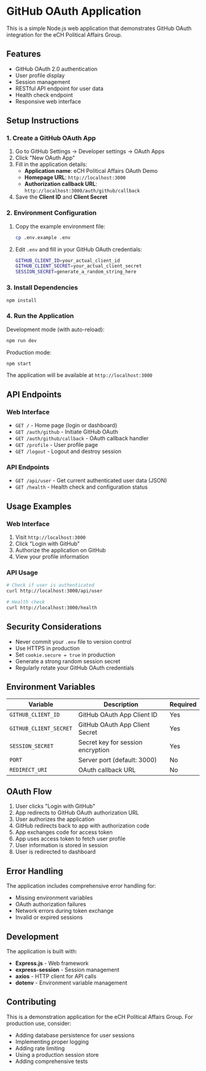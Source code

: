 # GitHub OAuth Application

This is a simple Node.js web application that demonstrates GitHub OAuth integration for the eCH Political Affairs Group.

## Features

- GitHub OAuth 2.0 authentication
- User profile display
- Session management
- RESTful API endpoint for user data
- Health check endpoint
- Responsive web interface

## Setup Instructions

### 1. Create a GitHub OAuth App

1. Go to GitHub Settings → Developer settings → OAuth Apps
2. Click "New OAuth App"
3. Fill in the application details:
   - **Application name**: eCH Political Affairs OAuth Demo
   - **Homepage URL**: `http://localhost:3000`
   - **Authorization callback URL**: `http://localhost:3000/auth/github/callback`
4. Save the **Client ID** and **Client Secret**

### 2. Environment Configuration

1. Copy the example environment file:
   ```bash
   cp .env.example .env
   ```

2. Edit `.env` and fill in your GitHub OAuth credentials:
   ```bash
   GITHUB_CLIENT_ID=your_actual_client_id
   GITHUB_CLIENT_SECRET=your_actual_client_secret
   SESSION_SECRET=generate_a_random_string_here
   ```

### 3. Install Dependencies

```bash
npm install
```

### 4. Run the Application

Development mode (with auto-reload):
```bash
npm run dev
```

Production mode:
```bash
npm start
```

The application will be available at `http://localhost:3000`

## API Endpoints

### Web Interface
- `GET /` - Home page (login or dashboard)
- `GET /auth/github` - Initiate GitHub OAuth
- `GET /auth/github/callback` - OAuth callback handler
- `GET /profile` - User profile page
- `GET /logout` - Logout and destroy session

### API Endpoints
- `GET /api/user` - Get current authenticated user data (JSON)
- `GET /health` - Health check and configuration status

## Usage Examples

### Web Interface
1. Visit `http://localhost:3000`
2. Click "Login with GitHub"
3. Authorize the application on GitHub
4. View your profile information

### API Usage
```bash
# Check if user is authenticated
curl http://localhost:3000/api/user

# Health check
curl http://localhost:3000/health
```

## Security Considerations

- Never commit your `.env` file to version control
- Use HTTPS in production
- Set `cookie.secure = true` in production
- Generate a strong random session secret
- Regularly rotate your GitHub OAuth credentials

## Environment Variables

| Variable | Description | Required |
|----------|-------------|----------|
| `GITHUB_CLIENT_ID` | GitHub OAuth App Client ID | Yes |
| `GITHUB_CLIENT_SECRET` | GitHub OAuth App Client Secret | Yes |
| `SESSION_SECRET` | Secret key for session encryption | Yes |
| `PORT` | Server port (default: 3000) | No |
| `REDIRECT_URI` | OAuth callback URL | No |

## OAuth Flow

1. User clicks "Login with GitHub"
2. App redirects to GitHub OAuth authorization URL
3. User authorizes the application
4. GitHub redirects back to app with authorization code
5. App exchanges code for access token
6. App uses access token to fetch user profile
7. User information is stored in session
8. User is redirected to dashboard

## Error Handling

The application includes comprehensive error handling for:
- Missing environment variables
- OAuth authorization failures
- Network errors during token exchange
- Invalid or expired sessions

## Development

The application is built with:
- **Express.js** - Web framework
- **express-session** - Session management
- **axios** - HTTP client for API calls
- **dotenv** - Environment variable management

## Contributing

This is a demonstration application for the eCH Political Affairs Group. For production use, consider:
- Adding database persistence for user sessions
- Implementing proper logging
- Adding rate limiting
- Using a production session store
- Adding comprehensive tests